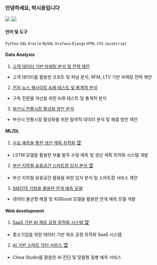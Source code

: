 ### 안녕하세요, 박시윤입니다

  <a href="mailto:s53uni@gmail.com"><img src="https://img.shields.io/badge/Gmail-EA4335?style=flat-square&logo=Gmail&logoColor=white"/></a>
  <a href="https://s53uni.tistory.com/"><img src="https://img.shields.io/badge/Tech Blog-000000?style=flat-square&logo=Tistory&logoColor=white"/></a>

#### 언어 및 도구
`Python` `SQL` `Oracle` `MySQL` `Grafana` `Django` `HTML` `CSS` `JavaScript`

#### Data Analysis
1. [고객 데이터 기반 마케팅 분석 및 전략 제안](https://github.com/s53uni/customer-project)
- 고객 데이터를 활용한 코호트 및 퍼널 분석, RFM, LTV 기반 마케팅 전략 제안

2. [전자 뉴스 웹사이트 A/B 테스트 및 통계적 분석](https://github.com/s53uni/abtest-project)
- 구독 전환율 개선을 위한 A/B 테스트 및 통계적 분석

3. [부산시 전통시장 활성화 방안 분석](https://github.com/s53uni/traditional-market)
- 부산시 전통시장 활성화를 위한 탐색적 데이터 분석 및 해결 방안 제안

#### ML/DL
1. [수요 예측을 통한 생산 계획 최적화 🏆](https://github.com/s53uni/prod-planning)
- LSTM 모델을 활용한 부품 발주 수량 예측 및 생산 계획 최적화 시스템 개발

2. [부산 지하철 유휴공간 스마트팜 입지 분석 🏆](https://github.com/s53uni/metro-farm)
- 부산 지하철 유휴공간 활용을 위한 입지 분석 및 스마트팜 서비스 제안

3. [SMOTE 기법을 활용한 안개 예측 모델](https://github.com/s53uni/weather-fog)
- 데이터 불균형 해결 및 XGBoost 모델을 활용한 안개 예측 모델 개발

#### Web development
1. [SaaS 기반 AI 제조 공정 최적화 시스템 🏆](https://github.com/s53uni/isix-project)
- 중소기업을 위한 데이터 기반 제조 공정 최적화 SaaS 시스템

2. [AI 기반 스마트 닥터 서비스 🏆](https://github.com/s53uni/smart-doctor)
- Clova Studio를 활용한 AI 진단 및 맞춤형 질병 예측 서비스
